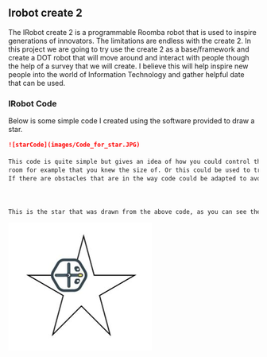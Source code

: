 ## Irobot create 2

The IRobot create 2 is a programmable Roomba robot that is used to inspire generations of innovators. The limitations are endless with the create 2. In this project we are going to try use the create 2 as a base/framework and create a DOT robot that will move around and interact with people though the help of a survey that we will create. I believe this will help inspire new people into the world of Information Technology and gather helpful date that can be used.

### IRobot Code

Below is some simple code I created using the software provided to draw a star.

```markdown
![starCode](images/Code_for_star.JPG)

This code is quite simple but gives an idea of how you could control the robot in a confined space like a small 
room for example that you knew the size of. Or this could be used to travel to certain places in the room.
If there are obstacles that are in the way code could be adapted to avoid the obstacle but still end at the designated point.



This is the star that was drawn from the above code, as you can see the marker method was created then the robot movement was created.
```
![star](images/Star.JPG)
